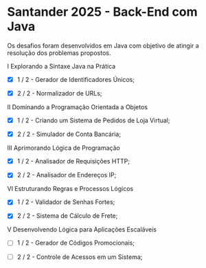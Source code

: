 # Santander 2025 - Back-End com Java

Os desafios foram desenvolvidos em Java com objetivo de atingir a resolução dos problemas propostos.

I	Explorando a Sintaxe Java na Prática

- [x] 1 / 2 - Gerador de Identificadores Únicos;

- [x] 2 / 2 - Normalizador de URLs;

II	Dominando a Programação Orientada a Objetos

- [x] 1 / 2 - Criando um Sistema de Pedidos de Loja Virtual;

- [x] 2 / 2 - Simulador de Conta Bancária;

III Aprimorando Lógica de Programação

- [X] 1 / 2 - Analisador de Requisições HTTP;

- [X] 2 / 2 - Analisador de Endereços IP;

VI Estruturando Regras e Processos Lógicos

- [X] 1 / 2 - Validador de Senhas Fortes;

- [X] 2 / 2 - Sistema de Cálculo de Frete;

V Desenvolvendo Lógica para Aplicações Escaláveis

- [ ] 1 / 2 - Gerador de Códigos Promocionais;

- [ ] 2 / 2 - Controle de Acessos em um Sistema;
